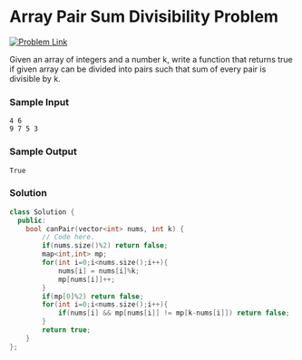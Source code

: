 # Array Pair Sum Divisibility Problem

[![Problem Link](https://img.shields.io/badge/GeeksforGeeks-298D46?style=for-the-badge&logo=geeksforgeeks&logoColor=white)](https://practice.geeksforgeeks.org/problems/array-pair-sum-divisibility-problem3257/1#)

Given an array of integers and a number k, write a function that returns true if given array can be divided into pairs such that sum of every pair is divisible by k.

### Sample Input

```
4 6
9 7 5 3
```

### Sample Output

```
True
```

### Solution

```cpp
class Solution {
  public:
    bool canPair(vector<int> nums, int k) {
        // Code here.
        if(nums.size()%2) return false;
        map<int,int> mp;
        for(int i=0;i<nums.size();i++){
            nums[i] = nums[i]%k;
            mp[nums[i]]++;
        }
        if(mp[0]%2) return false;
        for(int i=0;i<nums.size();i++){
            if(nums[i] && mp[nums[i]] != mp[k-nums[i]]) return false;
        }
        return true;
    }
};
```

